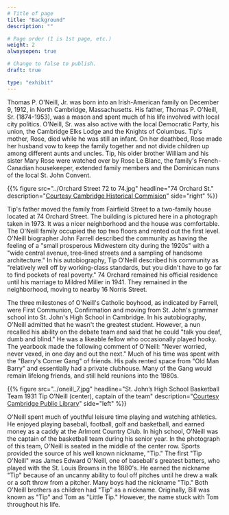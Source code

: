 ```yaml
---
# Title of page
title: "Background"
description: ""

# Page order (1 is 1st page, etc.)
weight: 2
alwaysopen: true

# Change to false to publish.
draft: true

type: "exhibit"
---
```


Thomas P. O'Neill, Jr. was born into an Irish-American family on December 9, 1912, in North Cambridge, Massachusetts. His father, Thomas P. O'Neill, Sr. (1874-1953), was a mason and spent much of his life involved with local city politics. O'Neill, Sr. was also active with the local Democratic Party, his union, the Cambridge Elks Lodge and the Knights of Columbus. Tip's mother, Rose, died while he was still an infant. On her deathbed, Rose made her husband vow to keep the family together and not divide children up among different aunts and uncles. Tip, his older brother William and his sister Mary Rose were watched over by Rose Le Blanc, the family's French-Canadian housekeeper, extended family members and the Dominican nuns of the local St. John Convent.

{{% figure src="../Orchard Street 72 to 74.jpg"
           headline="74 Orchard St."
           description="[Courtesy Cambridge Historical Commision](https://www.cambridgema.gov/historic)"
           side="right" %}}

Tip's father moved the family from Fairfield Street to a two-family house located at 74 Orchard Street. The building is pictured here in a photograph taken in 1973. It was a nicer neighborhood and the house was comfortable. The O'Neill family occupied the top two floors and rented out the first level. O'Neill biographer John Farrell described the community as having the feeling of a "small prosperous Midwestern city during the 1920s" with a "wide central avenue, tree-lined streets and a sampling of handsome architecture." In his autobiography, Tip O'Neill described his community as "relatively well off by working-class standards, but you didn't have to go far to find pockets of real poverty." 74 Orchard remained his official residence until his marriage to Mildred Miller in 1941. They remained in the neighborhood, moving to nearby 16 Norris Street.

The three milestones of O'Neill's Catholic boyhood, as indicated by Farrell, were First Communion, Confirmation and moving from St. John's grammar school into St. John's High School in Cambridge. In his autobiography, O'Neill admitted that he wasn't the greatest student. However, a nun recalled his ability on the debate team and said that he could "talk you deaf, dumb and blind." He was a likeable fellow who occasionally played hooky. The yearbook made the following comment of O'Neill: "Never worried, never vexed, in one day and out the next." Much of his time was spent with the "Barry's Corner Gang" of friends. His pals rented space from "Old Man Barry" and essentially had a private clubhouse. Many of the Gang would remain lifelong friends, and still held reunions into the 1980s.

{{% figure src="../oneill_7.jpg"
           headline="St. John’s High School Basketball Team 1931 Tip O’Neill (center), captain of the team"
           description="[Courtesy Cambridge Public Library](https://thecambridgeroom.wordpress.com/2012/05/24/tip-oneill-in-photos/)" side="left" %}}

O'Neill spent much of youthful leisure time playing and watching athletics. He enjoyed playing baseball, football, golf and basketball, and earned money as a caddy at the Arlmont Country Club. In high school, O'Neill was the captain of the basketball team during his senior year. In the photograph of this team, O'Neill is seated in the middle of the center row. Sports provided the source of his well known nickname, "Tip." The first "Tip O'Neill" was James Edward O'Neill, one of baseball's greatest batters, who played with the St. Louis Browns in the 1880's. He earned the nickname "Tip" because of an uncanny ability to foul off pitches until he drew a walk or a soft throw from a pitcher. Many boys had the nickname "Tip." Both O'Neill brothers as children had "Tip" as a nickname. Originally, Bill was known as "Tip" and Tom as "Little Tip." However, the name stuck with Tom throughout his life.
